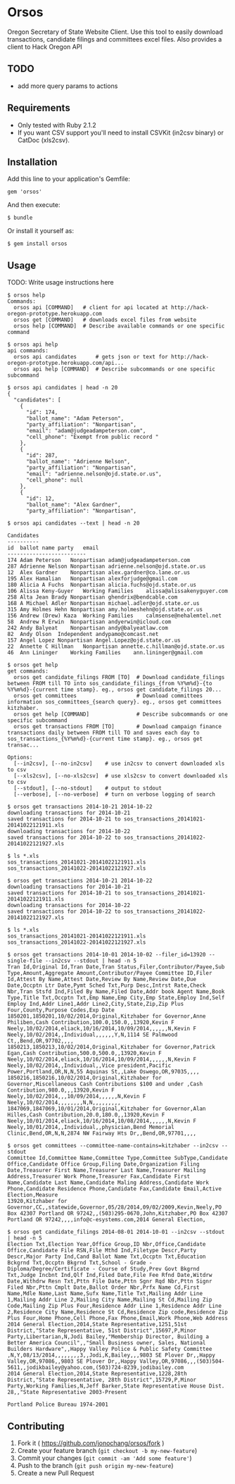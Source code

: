 # Orsos

Oregon Secretary of State Website Client. Use this tool to easily download transactions, candidate filings and committees excel files. Also provides a client to Hack Oregon API

## TODO
- add more query params to actions

## Requirements
- Only tested with Ruby 2.1.2
- If you want CSV support you'll need to install CSVKit (in2csv binary) or CatDoc (xls2csv).

## Installation

Add this line to your application's Gemfile:

    gem 'orsos'

And then execute:

    $ bundle

Or install it yourself as:

    $ gem install orsos

## Usage

TODO: Write usage instructions here

    $ orsos help
    Commands:
      orsos api [COMMAND]   # client for api located at http://hack-oregon-prototype.herokuapp.com
      orsos get [COMMAND]   # downloads excel files from website
      orsos help [COMMAND]  # Describe available commands or one specific command

    $ orsos api help
    api commands:
      orsos api candidates      # gets json or text for http://hack-oregon-prototype.herokuapp.com/api...
      orsos api help [COMMAND]  # Describe subcommands or one specific subcommand

    $ orsos api candidates | head -n 20
    {
      "candidates": [
        {
          "id": 174,
          "ballot_name": "Adam Peterson",
          "party_affiliation": "Nonpartisan",
          "email": "adam@judgeadampeterson.com",
          "cell_phone": "Exempt from public record "
        },
        {
          "id": 287,
          "ballot_name": "Adrienne Nelson",
          "party_affiliation": "Nonpartisan",
          "email": "adrienne.nelson@ojd.state.or.us",
          "cell_phone": null
        },
        {
          "id": 12,
          "ballot_name": "Alex Gardner",
          "party_affiliation": "Nonpartisan",

    $ orsos api candidates --text | head -n 20

    Candidates
    ----------
    id	ballot name	party	email
    -------------------------
    174	Adam Peterson	Nonpartisan	adam@judgeadampeterson.com
    287	Adrienne Nelson	Nonpartisan	adrienne.nelson@ojd.state.or.us
    12	Alex Gardner	Nonpartisan	alex.gardner@co.lane.or.us
    195	Alex Hamalian	Nonpartisan	alexforjudge@gmail.com
    180	Alicia A Fuchs	Nonpartisan	alicia.fuchs@ojd.state.or.us
    106	Alissa Keny-Guyer	Working Families	alissa@alissakenyguyer.com
    258	Alta Jean Brady	Nonpartisan	ghendrix@bendcable.com
    168	A Michael Adler	Nonpartisan	michael.adler@ojd.state.or.us
    315	Amy Holmes Hehn	Nonpartisan	amy.holmeshehn@ojd.state.or.us
    156	Andrew (Drew) Kaza	Working Families	calmsense@nehalemtel.net
    58	Andrew R Erwin	Nonpartisan	andyerwin@icloud.com
    242	Andy Balyeat	Nonpartisan	andy@balyeatlaw.com
    82	Andy Olson	Independent	andypamo@comcast.net
    157	Angel Lopez	Nonpartisan	Angel.Lopez@ojd.state.or.us
    22	Annette C Hillman	Nonpartisan	annette.c.hillman@ojd.state.or.us
    46	Ann Lininger	Working Families	ann.lininger@gmail.com
    
    $ orsos get help
    get commands:
      orsos get candidate_filings FROM [TO]  # Download candidate_filings between FROM till TO into sos_candidate_filings_{from %Y%m%d}-{to %Y%m%d}-{current time stamp}. eg., orsos get candidate_filings 20...
      orsos get committees                   # Download committees information sos_committees_{search query}. eg., orsos get committees kitzhaber.
      orsos get help [COMMAND]               # Describe subcommands or one specific subcommand
      orsos get transactions FROM [TO]       # Download campaign finance transactions daily between FROM till TO and saves each day to sos_transactions_{%Y%m%d}-{current time stamp}. eg., orsos get transac...

    Options:
      [--in2csv], [--no-in2csv]    # use in2csv to convert downloaded xls to csv
      [--xls2csv], [--no-xls2csv]  # use xls2csv to convert downloaded xls to csv
      [--stdout], [--no-stdout]    # output to stdout
      [--verbose], [--no-verbose]  # turn on verbose logging of search

    $ orsos get transactions 2014-10-21 2014-10-22
    downloading transactions for 2014-10-21
    saved transactions for 2014-10-21 to sos_transactions_20141021-20141022121911.xls
    downloading transactions for 2014-10-22
    saved transactions for 2014-10-22 to sos_transactions_20141022-20141022121927.xls

    $ ls *.xls
    sos_transactions_20141021-20141022121911.xls	sos_transactions_20141022-20141022121927.xls

    $ orsos get transactions 2014-10-21 2014-10-22
    downloading transactions for 2014-10-21
    saved transactions for 2014-10-21 to sos_transactions_20141021-20141022121911.xls
    downloading transactions for 2014-10-22
    saved transactions for 2014-10-22 to sos_transactions_20141022-20141022121927.xls

    $ ls *.xls
    sos_transactions_20141021-20141022121911.xls	sos_transactions_20141022-20141022121927.xls

    $ orsos get transactions 2014-10-01 2014-10-02 --filer_id=13920 --single-file --in2csv --stdout | head -n 5
    Tran Id,Original Id,Tran Date,Tran Status,Filer,Contributor/Payee,Sub Type,Amount,Aggregate Amount,Contributor/Payee Committee ID,Filer Id,Attest By Name,Attest Date,Review By Name,Review Date,Due Date,Occptn Ltr Date,Pymt Sched Txt,Purp Desc,Intrst Rate,Check Nbr,Tran Stsfd Ind,Filed By Name,Filed Date,Addr book Agent Name,Book Type,Title Txt,Occptn Txt,Emp Name,Emp City,Emp State,Employ Ind,Self Employ Ind,Addr Line1,Addr Line2,City,State,Zip,Zip Plus Four,County,Purpose Codes,Exp Date
    1850201,1850201,10/02/2014,Original,Kitzhaber for Governor,Anne Philiben,Cash Contribution,100.0,150.0,,13920,Kevin F Neely,10/02/2014,eliack,10/16/2014,10/09/2014,,,,,,N,Kevin F Neely,10/02/2014,,Individual,,,,,,Y,N,1114 SE Palmwood Ct,,Bend,OR,97702,,,,
    1850213,1850213,10/02/2014,Original,Kitzhaber for Governor,Patrick Egan,Cash Contribution,500.0,500.0,,13920,Kevin F Neely,10/02/2014,eliack,10/16/2014,10/09/2014,,,,,,N,Kevin F Neely,10/02/2014,,Individual,,Vice president,Pacific Power,Portland,OR,N,N,55 Aquinas St,,Lake Oswego,OR,97035,,,,
    1850216,1850216,10/02/2014,Original,Kitzhaber for Governor,Miscellaneous Cash Contributions $100 and under ,Cash Contribution,980.0,,,13920,Kevin F Neely,10/02/2014,,,10/09/2014,,,,,,N,Kevin F Neely,10/02/2014,,,,,,,,N,N,,,,,,,,,
    1847069,1847069,10/01/2014,Original,Kitzhaber for Governor,Alan Hilles,Cash Contribution,20.0,180.0,,13920,Kevin F Neely,10/01/2014,eliack,10/16/2014,10/08/2014,,,,,,N,Kevin F Neely,10/01/2014,,Individual,,physician,Bend Memorial Clinic,Bend,OR,N,N,2874 NW Fairway Hts Dr,,Bend,OR,97701,,,,

    $ orsos get committees --committee-name-contains=kitzhaber --in2csv --stdout 
    Committee Id,Committee Name,Committee Type,Committee SubType,Candidate Office,Candidate Office Group,Filing Date,Organization Filing Date,Treasurer First Name,Treasurer Last Name,Treasurer Mailing Address,Treasurer Work Phone,Treasurer Fax,Candidate First Name,Candidate Last Name,Candidate Maling Address,Candidate Work Phone,Candidate Residence Phone,Candidate Fax,Candidate Email,Active Election,Measure
    13920,Kitzhaber for Governor,CC,,statewide,Governor,05/28/2014,09/02/2009,Kevin,Neely,PO Box 42307 Portland OR 97242,,(503)295-0670,John,Kitzhaber,PO Box 42307 Portland OR 97242,,,,info@c-esystems.com,2014 General Election,
    
    $ orsos get candidate_filings 2014-08-01 2014-10-01 --in2csv --stdout | head -n 5
    Election Txt,Election Year,Office Group,ID Nbr,Office,Candidate Office,Candidate File RSN,File Mthd Ind,Filetype Descr,Party Descr,Major Party Ind,Cand Ballot Name Txt,Occptn Txt,Education Bckgrnd Txt,Occptn Bkgrnd Txt,School - Grade - Diploma/Degree/Certificate - Course of Study,Prev Govt Bkgrnd Txt,Judge Incbnt Ind,Qlf Ind,Filed Date,File Fee Rfnd Date,Witdrw Date,Withdrw Resn Txt,Pttn File Date,Pttn Sgnr Rqd Nbr,Pttn Signr Filed Nbr,Pttn Cmplt Date,Ballot Order Nbr,Prfx Name Cd,First Name,Mdle Name,Last Name,Sufx Name,Title Txt,Mailing Addr Line 1,Mailing Addr Line 2,Mailing City Name,Mailing St Cd,Mailing Zip Code,Mailing Zip Plus Four,Residence Addr Line 1,Residence Addr Line 2,Residence City Name,Residence St Cd,Residence Zip code,Residence Zip Plus Four,Home Phone,Cell Phone,Fax Phone,Email,Work Phone,Web Address
    2014 General Election,2014,State Representative,1251,51st District,"State Representative, 51st District",15697,P,Minor Party,Libertarian,N,Jodi Bailey,"Membership Director, Building a Better America Council",,"Small Business owner, Sales, National Builders Hardware",,Happy Valley Police & Public Safety Committee ,N,Y,08/13/2014,,,,,,,,3,,Jodi,K,Bailey,,,9803 SE Plover Dr,,Happy Valley,OR,97086,,9803 SE Plover Dr,,Happy Valley,OR,97086,,,(503)504-5611,,jodikbailey@yahoo.com,(503)724-8239,jodibailey.com
    2014 General Election,2014,State Representative,1228,28th District,"State Representative, 28th District",15729,P,Minor Party,Working Families,N,Jeff Barker,State Representative House Dist. 28,,"State Representative 2003-Present

    Portland Police Bureau 1974-2001


## Contributing

1. Fork it ( https://github.com/jonochang/orsos/fork )
2. Create your feature branch (`git checkout -b my-new-feature`)
3. Commit your changes (`git commit -am 'Add some feature'`)
4. Push to the branch (`git push origin my-new-feature`)
5. Create a new Pull Request
